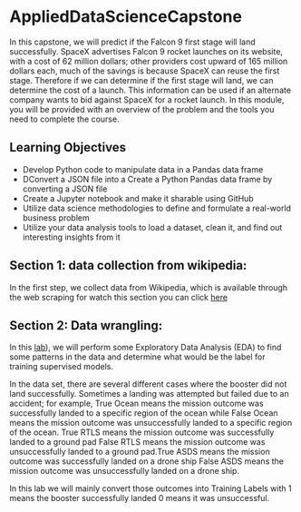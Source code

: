# AppliedDataScienceCapstone
In this capstone, we will predict if the Falcon 9 first stage will land successfully. SpaceX advertises Falcon 9 rocket launches on its website, with a cost of 62 million dollars; other providers cost upward of 165 million dollars each, much of the savings is because SpaceX can reuse the first stage. Therefore if we can determine if the first stage will land, we can determine the cost of a launch. This information can be used if an alternate company wants to bid against SpaceX for a rocket launch. In this module, you will be provided with an overview of the problem and the tools you need to complete the course.
## Learning Objectives
<div>
  <ul>
    <li>Develop Python code to manipulate data in a Pandas data frame</li>
    <li>DConvert a JSON file into a Create a Python Pandas data frame by converting a JSON file</li>
    <li>Create a Jupyter notebook and make it sharable using GitHub</li>
<li>Utilize data science methodologies to define and formulate a real-world business problem</li>
<li>Utilize your data analysis tools to load a dataset, clean it, and find out interesting insights from it</li>
  </ul>
</div>

## Section 1: data collection from wikipedia: 
In the first step, we collect data from Wikipedia, which is available through the web scraping for watch this section you can click [here](https://github.com/MeisamKargar/AppliedDataScienceCapstone/blob/main/jupyter-labs-webscraping.ipynb)
## Section 2: Data wrangling:
In this [lab](https://github.com/MeisamKargar/AppliedDataScienceCapstone/blob/main/labs-jupyter-spacex-Data%20wrangling.ipynb)), we will perform some Exploratory Data Analysis (EDA) to find some patterns in the data and determine what would be the label for training supervised models.

In the data set, there are several different cases where the booster did not land successfully. Sometimes a landing was attempted but failed due to an accident; for example, True Ocean means the mission outcome was successfully landed to a specific region of the ocean while False Ocean means the mission outcome was unsuccessfully landed to a specific region of the ocean. True RTLS means the mission outcome was successfully landed to a ground pad False RTLS means the mission outcome was unsuccessfully landed to a ground pad.True ASDS means the mission outcome was successfully landed on a drone ship False ASDS means the mission outcome was unsuccessfully landed on a drone ship.

In this lab we will mainly convert those outcomes into Training Labels with 1 means the booster successfully landed 0 means it was unsuccessful.
